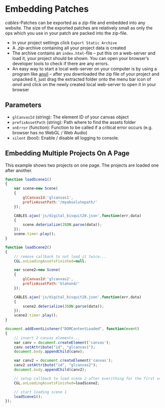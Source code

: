 # Embedding Patches

*cables*-Patches can be exported as a zip-file and embedded into any website. The size of the exported patches are relatively small as only the ops which you use in your patch are packed into the zip-file. 

- In your project settings click `Export Static Archive`
- A *.zip*-archive containing all your project data is created
- The archive contains an `index.html`-file – put this on a web-server and load it, your project should be shown. You can open your browser’s developer tools to check if there are any errors.
- An easy way to start a local web-server on your computer is by using a program like [anvil](anvilformac.com) – after you downloaded the zip file of your project and unpacked it, just drag the extracted folder onto the menu bar icon of *anvil* and click on the newly created local web-server to open it in your browser

## Parameters

- `glCanvasId` (string): The element ID of your canvas object
- `prefixAssetPath` (string): Path where to find the assets folder
- `onError` (function): Function to be called if a critical error occurs (e.g. browser has no WebGL / Web Audio)
- `silent` (bool): Enable / disable all logging to console.

## Embedding Multiple Projects On A Page

This example shows two projects on one page. The projects are loaded one after another.

```javascript
function loadScene1()
{
    var scene=new Scene(
    {
        glCanvasId:'glcanvas1',
        prefixAssetPath:'/myabsolutepath/'
    });

    CABLES.ajax('js/digital_bisquit20.json',function(err,data)
    {
        scene.deSerialize(JSON.parse(data)); 
    });
    scene.timer.play();
}

function loadScene2()
{
    // remove callback to not load it twice...
    CGL.onLoadingAssetsFinished=null;

    var scene2=new Scene(
    {
        glCanvasId:'glcanvas2',
        prefixAssetPath:'blahund/'
    });

    CABLES.ajax('js/digital_bisquit28.json',function(err,data)
    {
        scene2.deSerialize(JSON.parse(data)); 
    });
    scene2.timer.play();
}

document.addEventListener("DOMContentLoaded", function(event)
{
    // insert 2 canvas elements...
    var canv = document.createElement('canvas');
    canv.setAttribute("id", "glcanvas1");
    document.body.appendChild(canv);

    var canv2 = document.createElement('canvas');
    canv2.setAttribute("id", "glcanvas2");
    document.body.appendChild(canv2);

    // setup callback to load scene 2 after everithing for the first scene is loaded and playing...
    CGL.onLoadingAssetsFinished=loadScene2;

    // start loading scene 1
    loadScene1();
});
```